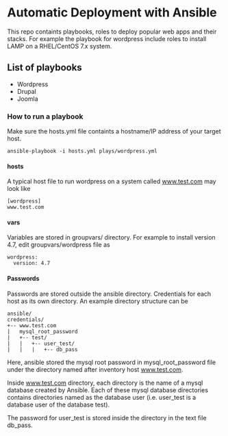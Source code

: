 # Automatic Deployment with Ansible
This repo containts playbooks, roles to deploy popular web apps and their stacks. For example the playbook for wordpress include roles to install LAMP on a RHEL/CentOS 7.x system.

## List of playbooks
 - Wordpress
 - Drupal
 - Joomla

### How to run a playbook

Make sure the hosts.yml file containts a hostname/IP address of your target host.

```
ansible-playbook -i hosts.yml plays/wordpress.yml
```

#### hosts
A typical host file to run wordpress on a system called www.test.com may look like

```
[wordpress]
www.test.com 
```
#### vars
Variables are stored in groupvars/ directory. For example to install version 4.7, edit groupvars/wordpress file as

```
wordpress:
  version: 4.7
```

#### Passwords
Passwords are stored outside the ansible directory. Credentials for each host as its own directory. An example directory structure can be

```
ansible/
credentials/
+-- www.test.com
|   mysql_root_password
|   +-- test/
|   |   +-- user_test/
|   |   |   +-- db_pass
```
Here, ansible stored the mysql root password in mysql_root_password file under the directory named after inventory host www.test.com.

Inside www.test.com directory, each directory is the name of a mysql database created by Ansible. Each of these mysql database directories contains directories named as the database user (i.e. user_test is a database user of the database test). 

The password for user_test is stored inside the directory in the text file db_pass.



